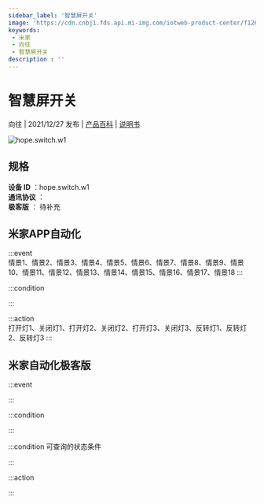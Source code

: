 ```yaml
---
sidebar_label: '智慧屏开关'
image: 'https://cdn.cnbj1.fds.api.mi-img.com/iotweb-product-center/f1267c15031265f299982fb7cac4c3dd_1637906798183.png?GalaxyAccessKeyId=AKVGLQWBOVIRQ3XLEW&Expires=9223372036854775807&Signature=5cQ8uT9GoEH4rDdROdFEE5bKStA='
keywords: 
 - 米家
 - 向往
 - 智慧屏开关
description : ''
---
```

# 智慧屏开关

向往 | 2021/12/27 发布 | [产品百科](https://home.mi.com/webapp/content/baike/product/index.html?model=hope.switch.w1/) | [说明书](https://home.mi.com/views/introduction.html?model=hope.switch.w1&region=cn)

![hope.switch.w1](https://cdn.cnbj1.fds.api.mi-img.com/iotweb-product-center/f1267c15031265f299982fb7cac4c3dd_1637906798183.png?GalaxyAccessKeyId=AKVGLQWBOVIRQ3XLEW&Expires=9223372036854775807&Signature=5cQ8uT9GoEH4rDdROdFEE5bKStA=)

## 规格  
> 
**设备 ID** ：hope.switch.w1  
**通讯协议** ：  
**极客版**  ： 待补充 


## 米家APP自动化  

:::event  
情景1、情景2、情景3、情景4、情景5、情景6、情景7、情景8、情景9、情景10、情景11、情景12、情景13、情景14、情景15、情景16、情景17、情景18
:::

:::condition  

:::

:::action   
打开灯1、关闭灯1、打开灯2、关闭灯2、打开灯3、关闭灯3、反转灯1、反转灯2、反转灯3
:::

## 米家自动化极客版  

:::event  

:::

:::condition  

:::

:::condition 可查询的状态条件  

:::

:::action  

:::

        
